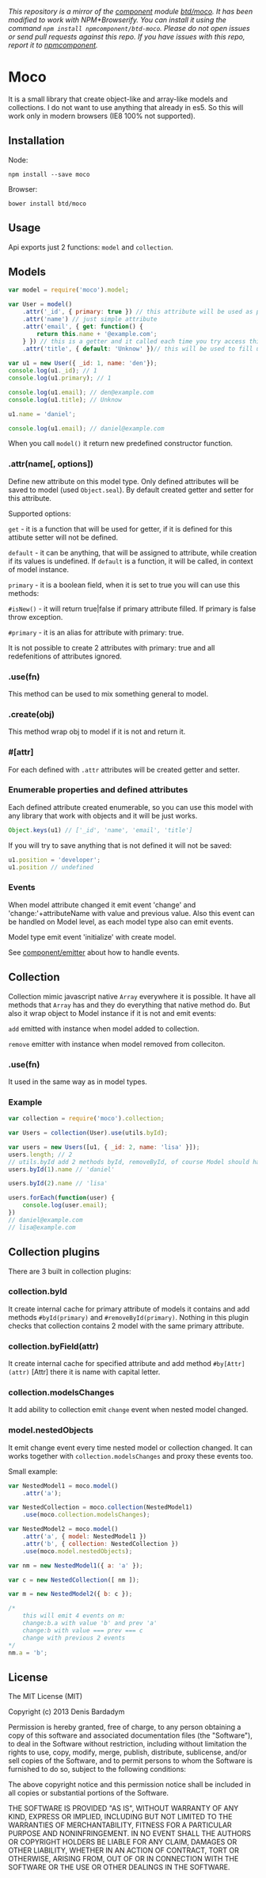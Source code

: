 *This repository is a mirror of the [component](http://component.io) module [btd/moco](http://github.com/btd/moco). It has been modified to work with NPM+Browserify. You can install it using the command `npm install npmcomponent/btd-moco`. Please do not open issues or send pull requests against this repo. If you have issues with this repo, report it to [npmcomponent](https://github.com/airportyh/npmcomponent).*
# Moco

It is a small library that create object-like and array-like models and collections. I do not want to use anything that already in es5. So this will work only in modern browsers (IE8 100% not supported).

## Installation

Node:

	npm install --save moco
    
Browser:

	bower install btd/moco
    
## Usage

Api exports just 2 functions: `model` and `collection`.

## Models

```js
var model = require('moco').model;

var User = model()
	.attr('_id', { primary: true }) // this attribute will be used as primary key
    .attr('name') // just simple attribute
    .attr('email', { get: function() {
 		return this.name + '@example.com';
    } }) // this is a getter and it called each time you try access this model
    .attr('title', { default: 'Unknow' })// this will be used to fill undefined attribute while creation
    
var u1 = new User({ _id: 1, name: 'den'});
console.log(u1._id); // 1
console.log(u1.primary); // 1

console.log(u1.email); // den@example.com
console.log(u1.title); // Unknow

u1.name = 'daniel';

console.log(u1.email); // daniel@example.com
```

When you call `model()` it return new predefined constructor function.

### .attr(name[, options])

Define new attribute on this model type. Only defined attributes will be saved to model (used `Object.seal`). By default created getter and setter for this attribute.

Supported options:

`get` - it is a function that will be used for getter, if it is defined for this attibute setter will not be defined.

`default` - it can be anything, that will be assigned to attribute, while creation if its values is undefined. If `default` is a function, it will be called, in context of model instance.

`primary` - it is a boolean field, when it is set to true you will can use this methods:

`#isNew()` - it will return true|false if primary attribute filled. If primary is false throw exception.

`#primary` - it is an alias for attribute with primary: true.

It is not possible to create 2 attributes with primary: true and all redefenitions of attributes ignored.

### .use(fn)

This method can be used to mix something general to model.

### .create(obj)

This method wrap obj to model if it is not and return it.

### #[attr]

For each defined with `.attr` attributes will be created getter and setter.

### Enumerable properties and defined attributes

Each defined attribute created enumerable, so you can use this model with any library that work with objects and it will be just works.

```js
Object.keys(u1) // ['_id', 'name', 'email', 'title']
```
If you will try to save anything that is not defined it will not be saved:
```js
u1.position = 'developer';
u1.position // undefined
```

### Events

When model attribute changed it emit event 'change' and 'change:'+attributeName with value and previous value. Also this event can be handled on Model level, as each model type also can emit events.

Model type emit event 'initialize' with create model.

See [component/emitter](https://github.com/component/emitter) about how to handle events.

## Collection

Collection mimic javascript native `Array` everywhere it is possible. It have all methods that `Array` has and they do everything that native method do. But also it wrap object to Model instance if it is not and emit events:

`add` emitted with instance when model added to collection.

`remove` emitter with instance when model removed from colleciton.

### .use(fn) 

It used in the same way as in model types.

### Example

```js
var collection = require('moco').collection;

var Users = collection(User).use(utils.byId);

var users = new Users([u1, { _id: 2, name: 'lisa' }]);
users.length; // 2
// utils.byId add 2 methods byId, removeById, of course Model should have primary attribute
users.byId(1).name // 'daniel'

users.byId(2).name // 'lisa'

users.forEach(function(user) {
	console.log(user.email);
})
// daniel@example.com
// lisa@example.com
```

## Collection plugins

There are 3 built in collection plugins:

### collection.byId

It create internal cache for primary attribute of models it contains and add methods `#byId(primary)` and `#removeById(primary)`.
Nothing in this plugin checks that collection contains 2 model with the same primary attribute.

### collection.byField(attr)

It create internal cache for specified attribute and add method `#by[Attr](attr)` [Attr] there it is name with capital letter.

### collection.modelsChanges

It add ability to collection emit `change` event when nested model changed.

### model.nestedObjects

It emit change event every time nested model or collection changed. It can works together with `collection.modelsChanges` and proxy these events too.

Small example:

```javascript
var NestedModel1 = moco.model()
    .attr('a');

var NestedCollection = moco.collection(NestedModel1)
    .use(moco.collection.modelsChanges);

var NestedModel2 = moco.model()
    .attr('a', { model: NestedModel1 })
    .attr('b', { collection: NestedCollection })
    .use(moco.model.nestedObjects);

var nm = new NestedModel1({ a: 'a' });

var c = new NestedCollection([ nm ]);

var m = new NestedModel2({ b: c });

/*
    this will emit 4 events on m:
    change:b.a with value 'b' and prev 'a'
    change:b with value === prev === c
    change with previous 2 events
*/
nm.a = 'b';
```

## License

The MIT License (MIT)

Copyright (c) 2013 Denis Bardadym

Permission is hereby granted, free of charge, to any person obtaining a copy
of this software and associated documentation files (the "Software"), to deal
in the Software without restriction, including without limitation the rights
to use, copy, modify, merge, publish, distribute, sublicense, and/or sell
copies of the Software, and to permit persons to whom the Software is
furnished to do so, subject to the following conditions:

The above copyright notice and this permission notice shall be included in
all copies or substantial portions of the Software.

THE SOFTWARE IS PROVIDED "AS IS", WITHOUT WARRANTY OF ANY KIND, EXPRESS OR
IMPLIED, INCLUDING BUT NOT LIMITED TO THE WARRANTIES OF MERCHANTABILITY,
FITNESS FOR A PARTICULAR PURPOSE AND NONINFRINGEMENT. IN NO EVENT SHALL THE
AUTHORS OR COPYRIGHT HOLDERS BE LIABLE FOR ANY CLAIM, DAMAGES OR OTHER
LIABILITY, WHETHER IN AN ACTION OF CONTRACT, TORT OR OTHERWISE, ARISING FROM,
OUT OF OR IN CONNECTION WITH THE SOFTWARE OR THE USE OR OTHER DEALINGS IN
THE SOFTWARE.